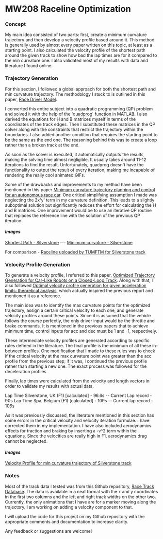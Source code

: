 # MW208 Raceline Optimization
<Desc of proj>
  
### **Concept**

My main idea consisted of two parts: first, create a minimum curvature trajectory and then develop a velocity profile based around it. This method is generally used by almost every paper written on this topic, at least as a starting point. I also calculated the velocity profile of the shortest path around the given track to show how bad the lap times are for it compared to the min curvature one. I also validated most of my results with data and literature I found online.

### **Trajectory Generation**

For this section, I followed a global approach for both the shortest path and min curvature trajectory. The methodology I stuck to is outlined in this paper, [Race Driver Model](https://dl.acm.org/doi/10.1016/j.compstruc.2007.04.028). 

I converted this entire subject into a quadratic programming (QP) problem and solved it with the help of the '[quadprog](https://in.mathworks.com/help/optim/ug/quadprog.html)' function in MATLAB. I also derived the equations for H and B matrices myself in terms of the coordinates of the track edges. Then I substituted these matrices in the QP solver along with the constraints that restrict the trajectory within the boundaries. I also added another condition that requires the starting point to be the same as the end one. The reasoning behind this was to create a loop rather than a broken track at the end. 

As soon as the solver is executed, it automatically outputs the results, making the solving time almost negligible. It usually takes around 11-12 iterations to find the result. Unfortunately, quadprog doesn't have the functionality to output the result of every iteration, making me incapable of rendering the really cool animated GIFs.

Some of the drawbacks and improvements to my method have been mentioned in this paper [Minimum curvature trajectory planning and control for an autonomous race car](https://www.tandfonline.com/doi/abs/10.1080/00423114.2019.1631455?journalCode=nvsd20). One critical simplifying assumption I made was neglecting the 2x'y' term in my curvature definition. This leads to a slightly suboptimal solution but significantly reduces the effort for calculating the H and B matrices. One improvement would be to use an iterative QP routine that replaces the reference line with the solution of the previous QP iteration.

#### _**Images**_

[Shortest Path - Silverstone](https://user-images.githubusercontent.com/58664908/128596618-575a2a3c-70fd-49e1-820d-698fe9b1d8b0.png) --- [Minimum curvature - Silverstone](https://user-images.githubusercontent.com/58664908/128598833-c99c9c31-b9b9-4988-aa61-ef6dd28a60c9.png)

For comparison - [Raceline uploaded by TUMFTM for Silverstone track](https://user-images.githubusercontent.com/58664908/128598878-c3997de2-ea97-4d82-a775-bd9cfa0a177a.png)


### **Velocity Profile Generation**

To generate a velocity profile, I referred to this paper, [Optimized Trajectory Generation for Car-Like Robots on a Closed-Loop Track](https://digitalcommons.du.edu/etd/1370/). Along with that, I also followed [Optimal velocity profile generation for given acceleration limits: theoretical analysis](https://ieeexplore.ieee.org/abstract/document/1470174/), which actually inspired the previous report and mentioned it as a reference.

The main idea was to identify the max curvature points for the optimized trajectory, assign a certain critical velocity to each one, and generate velocity profiles around these points. Since it is assumed that the vehicle follows the course perfectly, the only driver input would be the throttle and brake commands. It is mentioned in the previous papers that to achieve minimum time, control inputs for acc and dec must be 1 and -1, respectively. 

These intermediate velocity profiles are generated according to specific rules defined in the literature. The final profile is the minimum of all these in-between profiles. One modification that I made to these rules was to check if the critical velocity at the max curvature point was greater than the acc profile from the previous step; if it was, I continued the previous profile rather than starting a new one. The exact process was followed for the deceleration profiles.

Finally, lap times were calculated from the velocity and length vectors in order to validate my results with actual data.

Lap Time Silverstone, UK (F1) [calculated] - 96.6s -- Current Lap record - 90s
Lap Time Spa, Belgium (F1) [calculated] - 109s -- Current lap record - 106s

As it was previously discussed, the literature mentioned in this section has some errors in the critical velocity and velocity iteration formulae. I have corrected them in my implementation. I have also included aerodynamics effects for traction and braking by inserting a -v^2 term within the equations. Since the velocities are really high in F1, aerodynamics drag cannot be neglected.

#### _**Images**_
[Velocity Profile for min curvature trajectory of Silverstone track](https://user-images.githubusercontent.com/58664908/128600338-c50d12c0-2b78-4a3e-b5f0-5addf029422a.png)


### **Notes**

Most of the track data I tested was from this Github repository, [Race Track Database](https://github.com/TUMFTM/racetrack-database). The data is available in a neat format with the x and y coordinates in the first two columns and the left and right track widths on the other two. Currently, the only animations that I have are for a marker moving along the trajectory.  I am working on adding a velocity component to that. 

I will upload the code for this project on my Github repository with the appropriate comments and documentation to increase clarity.

Any feedback or suggestions are welcome!
